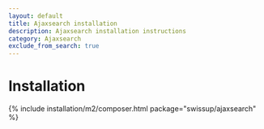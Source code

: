 ```yaml
---
layout: default
title: Ajaxsearch installation
description: Ajaxsearch installation instructions
category: Ajaxsearch
exclude_from_search: true
---
```


# Installation

{% include installation/m2/composer.html package="swissup/ajaxsearch" %}

